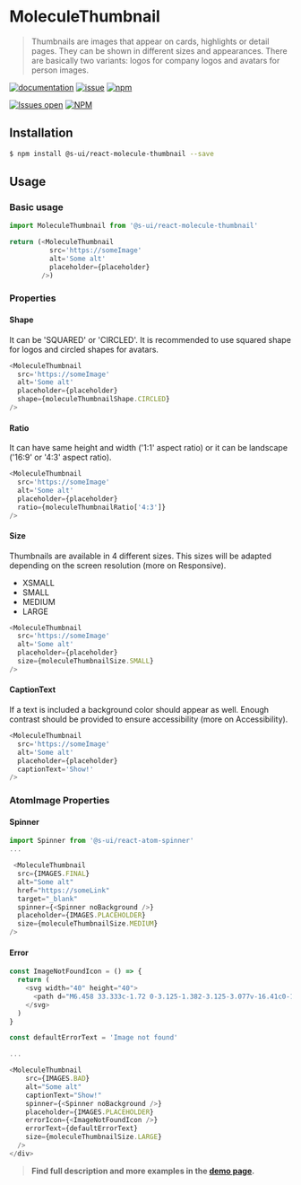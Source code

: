 # MoleculeThumbnail

> Thumbnails are images that appear on cards, highlights or detail pages. They can be shown in different sizes and appearances. There are basically two variants: logos for company logos and avatars for person images.

[![documentation](https://img.shields.io/badge/read%20the%20doc-black?logo=readthedocs)](https://sui-components.vercel.app/workbench/molecule/thumbnail/)
[![issue](https://img.shields.io/badge/report%20a%20bug-black?logo=openbugbounty&logoColor=red)](https://github.com/SUI-Components/sui-components/issues/new?&projects=4&template=bug-report.yml&assignees=&template=report-a-bug.yml&title=🪲+&labels=bug,component,molecule,thumbnail)
[![npm](https://img.shields.io/npm/dt/%40s-ui/react-molecule-thumbnail?logo=npm&labelColor=black)](https://www.npmjs.com/package/@s-ui/react-molecule-thumbnail)

[![Issues open](https://img.shields.io/github/issues-search/SUI-Components/sui-components?query=is%3Aopen%20label%3Acomponent%20label%3Athumbnail&logo=openbugbounty&logoColor=red&label=issues%20open&color=red)](https://github.com/SUI-Components/sui-components/issues?q=is%3Aopen+label%3Acomponent+label%3Athumbnail)
[![NPM](https://img.shields.io/npm/l/%40s-ui%2Freact-molecule-thumbnail)](https://github.com/SUI-Components/sui-components/blob/main/components/molecule/thumbnail/LICENSE.md)

## Installation

```sh
$ npm install @s-ui/react-molecule-thumbnail --save
```

## Usage

### Basic usage
```js
import MoleculeThumbnail from '@s-ui/react-molecule-thumbnail'

return (<MoleculeThumbnail
          src='https://someImage'
          alt='Some alt'
          placeholder={placeholder}
        />)
```

### Properties

#### Shape
It can be 'SQUARED' or 'CIRCLED'. It is recommended to use squared shape for logos and circled shapes for avatars.
```js
<MoleculeThumbnail
  src='https://someImage'
  alt='Some alt'
  placeholder={placeholder}
  shape={moleculeThumbnailShape.CIRCLED}
/>
```

#### Ratio
It can have same height and width ('1:1' aspect ratio) or it can be landscape ('16:9' or '4:3' aspect ratio).
```js
<MoleculeThumbnail
  src='https://someImage'
  alt='Some alt'
  placeholder={placeholder}
  ratio={moleculeThumbnailRatio['4:3']}
/>
```
#### Size
Thumbnails are available in 4 different sizes. This sizes will be adapted depending on the screen resolution (more on Responsive).

- XSMALL
- SMALL
- MEDIUM
- LARGE

```js
<MoleculeThumbnail
  src='https://someImage'
  alt='Some alt'
  placeholder={placeholder}
  size={moleculeThumbnailSize.SMALL}
/>
```

#### CaptionText
If a text is included a background color should appear as well. Enough contrast should be provided to ensure accessibility (more on Accessibility).
```js
<MoleculeThumbnail
  src='https://someImage'
  alt='Some alt'
  placeholder={placeholder}
  captionText='Show!'
/>
```

### AtomImage Properties

#### Spinner

```js
import Spinner from '@s-ui/react-atom-spinner'
...

 <MoleculeThumbnail
  src={IMAGES.FINAL}
  alt="Some alt"
  href="https://someLink"
  target="_blank"
  spinner={<Spinner noBackground />}
  placeholder={IMAGES.PLACEHOLDER}
  size={moleculeThumbnailSize.MEDIUM}
/>

```

#### Error

```js
const ImageNotFoundIcon = () => {
  return (
    <svg width="40" height="40">
      <path d="M6.458 33.333c-1.72 0-3.125-1.382-3.125-3.077v-16.41c0-1.694 1.404-3.077 3.125-3.077h5.209l-.88.477 2.357-3.661a2.073 2.073 0 0 1 1.752-.918h9.791c.636 0 1.245.3 1.667.82l2.813 3.692-.834-.41h5.209c1.72 0 3.125 1.383 3.125 3.077v16.41c0 1.695-1.404 3.077-3.125 3.077H6.458zm0-2.05h27.084a1.04 1.04 0 0 0 1.041-1.027v-16.41a1.04 1.04 0 0 0-1.041-1.025h-5.209c-.328 0-.636-.152-.833-.41l-2.793-3.668c-.014-.017-.03-.025-.02-.025h-9.791c-.027 0-.01-.009-.006-.015l-2.344 3.64a1.046 1.046 0 0 1-.88.478H6.459a1.04 1.04 0 0 0-1.041 1.025v16.41a1.04 1.04 0 0 0 1.041 1.026zM20 29.23c-4.602 0-8.333-3.674-8.333-8.205 0-4.532 3.73-8.205 8.333-8.205 4.602 0 8.333 3.673 8.333 8.205 0 4.531-3.73 8.205-8.333 8.205zm0-2.052c3.452 0 6.25-2.755 6.25-6.153 0-3.399-2.798-6.154-6.25-6.154s-6.25 2.755-6.25 6.154c0 3.398 2.798 6.153 6.25 6.153zm-3.939-4.812a4.049 4.049 0 0 1 .751-3.984L3.66 5.23A1.111 1.111 0 0 1 5.23 3.66L18.7 17.127c.409-.132.847-.204 1.301-.204.454 0 .892.072 1.301.204L34.77 3.66A1.111 1.111 0 1 1 36.34 5.23L23.188 18.384a4.049 4.049 0 0 1 .75 3.983L36.342 34.77a1.111 1.111 0 0 1-1.571 1.571L22.634 24.205a4.19 4.19 0 0 1-2.634.923 4.19 4.19 0 0 1-2.634-.923L5.23 36.34A1.111 1.111 0 0 1 3.66 34.77L16.06 22.367zm14.356-5.444c-.576 0-1.042-.46-1.042-1.026 0-.566.466-1.025 1.042-1.025h1.041c.576 0 1.042.459 1.042 1.025 0 .567-.466 1.026-1.042 1.026h-1.041z" />
    </svg>
  )
}

const defaultErrorText = 'Image not found'

...

<MoleculeThumbnail
    src={IMAGES.BAD}
    alt="Some alt"
    captionText="Show!"
    spinner={<Spinner noBackground />}
    placeholder={IMAGES.PLACEHOLDER}
    errorIcon={<ImageNotFoundIcon />}
    errorText={defaultErrorText}
    size={moleculeThumbnailSize.LARGE}
  />
</div>

```

> **Find full description and more examples in the [demo page](#).**
